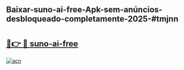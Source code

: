## Baixar-suno-ai-free-Apk-sem-anúncios-desbloqueado-completamente-2025-#tmjnn

# <h2><a href="https://ainizakaria.my?title=suno-ai-free&ref=20M">🔗👉 🔴 suno-ai-free</a></h2>

[![acn](https://github.com/user-attachments/assets/0f9c940e-d8b0-45ae-aac7-cd30a18b3e1c)](https://ainizakaria.my?title=suno-ai-free&ref=20M)


